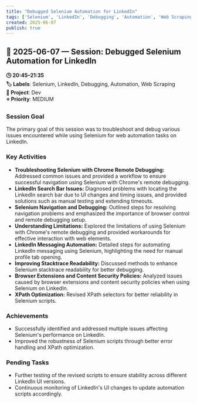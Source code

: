 ```yaml
---
title: "Debugged Selenium Automation for LinkedIn"
tags: ['Selenium', 'LinkedIn', 'Debugging', 'Automation', 'Web Scraping']
created: 2025-06-07
publish: true
---
```


## 📅 2025-06-07 — Session: Debugged Selenium Automation for LinkedIn

**🕒 20:45–21:35**  
**🏷️ Labels**: Selenium, LinkedIn, Debugging, Automation, Web Scraping  
**📂 Project**: Dev  
**⭐ Priority**: MEDIUM  


### Session Goal
The primary goal of this session was to troubleshoot and debug various issues encountered while using Selenium for web automation tasks on LinkedIn.

### Key Activities
- **Troubleshooting Selenium with Chrome Remote Debugging:** Addressed common issues and provided a workflow to ensure successful navigation using Selenium with Chrome's remote debugging.
- **LinkedIn Search Bar Issues:** Diagnosed problems with locating the LinkedIn search bar due to UI changes and timing issues, and provided solutions such as manual testing and extending timeouts.
- **Selenium Navigation and Debugging:** Outlined steps for resolving navigation problems and emphasized the importance of browser control and remote debugging setup.
- **Understanding Limitations:** Explored the limitations of using Selenium with Chrome's remote debugging and provided workarounds for effective interaction with web elements.
- **LinkedIn Messaging Automation:** Detailed steps for automating LinkedIn messaging using Selenium, highlighting the need for manual profile tab opening.
- **Improving Stacktrace Readability:** Discussed methods to enhance Selenium stacktrace readability for better debugging.
- **Browser Extensions and Content Security Policies:** Analyzed issues caused by browser extensions and content security policies when using Selenium on LinkedIn.
- **XPath Optimization:** Revised XPath selectors for better reliability in Selenium scripts.

### Achievements
- Successfully identified and addressed multiple issues affecting Selenium's performance on LinkedIn.
- Improved the robustness of Selenium scripts through better error handling and XPath optimization.

### Pending Tasks
- Further testing of the revised scripts to ensure stability across different LinkedIn UI versions.
- Continuous monitoring of LinkedIn's UI changes to update automation scripts accordingly.
